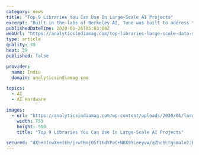 ```yaml
---
category: news
title: "Top 9 Libraries You Can Use In Large-Scale AI Projects"
excerpt: "Built in the labs of Berkeley AI, Tune was built to address the shortcomings of ad-hoc experiment execution ... MXNet is portable and lightweight, scaling effectively to multiple GPUs and multiple machines. The NVIDIA cuBLAS library is a fast GPU-accelerated implementation. Using cuBLAS APIs, users can speed up your applications by deploying ..."
publishedDateTime: 2020-01-26T05:03:00Z
webUrl: "https://analyticsindiamag.com/top-libraries-large-scale-data-science-ai-spark-dask-ray-tune-ml/"
type: article
quality: 39
heat: 39
published: false

provider:
  name: India
  domain: analyticsindiamag.com

topics:
  - AI
  - AI Hardware

images:
  - url: "https://analyticsindiamag.com/wp-content/uploads/2020/01/larg-scale-ai-analytics_india.png"
    width: 753
    height: 500
    title: "Top 9 Libraries You Can Use In Large-Scale AI Projects"

secured: "dX5HJIswXeeIEB/jrwTBnj05fTFdYPoC+NRX9YLeeyvw/qZhcbLTgsmalo2JEBZvyS/iZX0da6ZCoYWv2Ot8SWOLZU5n4EeqQGVTqUhRSnl6a+9m+nyin/5X+5SXuhAHDnWDzV5Xfd4zGbHVkZSg21/TtgXpfwxn++yr0od6j2zTqYxZtOIaZDCiPOJLYkA9//JvFoCLjZCU1C6HBMPq7DffV5qLwwKqUwboJZfN/sjGfn2jkF81v6XXvdi1eaUuzmQmF2AoT80ub2CS8RrBDxm7Xhf4ufzNcHEF9AuqO6ZRJoZq7gfSCbKZCYcamo9zujWiO2BTjrb+iUmZsCHJrokIYZ2XV8x/80Pu7mcW/bWxlQWrf8a8cqnq8RQzd9nlNRKzyD+82m7/bfzcdVF7BP/UGaeSBMIjgjHIAgp0KdrXhKCuXEv4dwQK++MrEo8H/qlyO4k5F36U0+kqEKdb7saaHA8vhGHew2Qux6AE640=;W+dvfYrDt41dYzprBKy9vA=="
---
```


